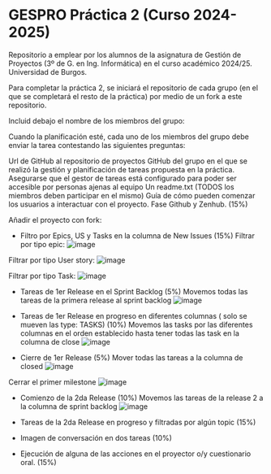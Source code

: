 # GESPRO Práctica 2 (Curso 2024-2025)
Repositorio a emplear por los alumnos de la asignatura de Gestión de Proyectos (3º de G. en Ing. Informática) en el curso académico 2024/25. Universidad de Burgos.

Para completar la práctica 2, se iniciará el repositorio de cada grupo (en el que se completará el resto de la práctica) por medio de un fork a este repositorio.

Incluid debajo el nombre de los miembros del grupo:




Cuando la planificación esté, cada uno de los miembros del grupo debe enviar la tarea contestando las siguientes preguntas:

Url de GitHub al repositorio de proyectos GitHub del grupo en el que se realizó la gestión y planificación de tareas propuesta en la práctica.
Asegurarse que el gestor de tareas está configurado para poder ser accesible por personas ajenas al equipo 
Un readme.txt (TODOS los miembros deben participar en el mismo)
Guía de cómo pueden comenzar los usuarios a interactuar con el proyecto. Fase Github y Zenhub. (15%)

Añadir el proyecto con fork:


 
- Filtro por Epics, US y Tasks en la columna de New Issues (15%)
Filtrar por tipo epic:
![image](https://github.com/user-attachments/assets/d6e86dc1-7908-4b42-95bd-6ee9533de437)

Filtrar por tipo User story:
![image](https://github.com/user-attachments/assets/571b45a3-89ab-43ee-ae3c-99c0372f897d)

Filtrar por tipo Task:
![image](https://github.com/user-attachments/assets/92672e8b-9ede-428e-9f39-9c47ffd26c81)

- Tareas de 1er Release en el Sprint Backlog (5%)
Movemos todas las tareas de la primera release al sprint backlog
![image](https://github.com/user-attachments/assets/c40a6cb4-2512-4c03-93fd-2758c489a690)

- Tareas de 1er Release en progreso en diferentes columnas ( solo se mueven las type: TASKS) (10%)
Movemos las tasks por las diferentes columnas en el orden establecido hasta tener todas las task en la columna de close
![image](https://github.com/user-attachments/assets/bb5c5990-f45b-43a6-9598-b911347404aa)

- Cierre de 1er Release (5%)
Mover todas las tareas a la columna de closed
![image](https://github.com/user-attachments/assets/a9c635e6-9aa9-45a9-ac16-f072f7d86dde)


Cerrar el primer milestone
![image](https://github.com/user-attachments/assets/6abaa4e8-ba69-4490-8f64-dda084e6a73e)


- Comienzo de la 2da Release (10%)
Movemos las tareas de la release 2 a la columna de sprint backlog
![image](https://github.com/user-attachments/assets/c0389f3d-e92c-43f3-ba3a-ca4c3c7de3b5)

- Tareas de la 2da Release en progreso y filtradas por algún topic (15%)
- Imagen de conversación en dos tareas (10%)
- Ejecución de alguna de las acciones en el proyector o/y cuestionario oral. (15%)
